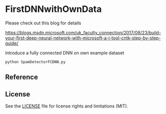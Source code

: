 # FirstDNNwithOwnData
Please check out this blog for details 

https://blogs.msdn.microsoft.com/uk_faculty_connection/2017/08/23/build-your-first-deep-neural-network-with-microsoft-a-i-tool-cntk-step-by-step-guide/

Introduce a fully connected DNN on own example dataset

```
python SpamDetectorFCDNN.py
```

## Reference
## License
See the [LICENSE](LICENSE.md) file for license rights and limitations (MIT).
